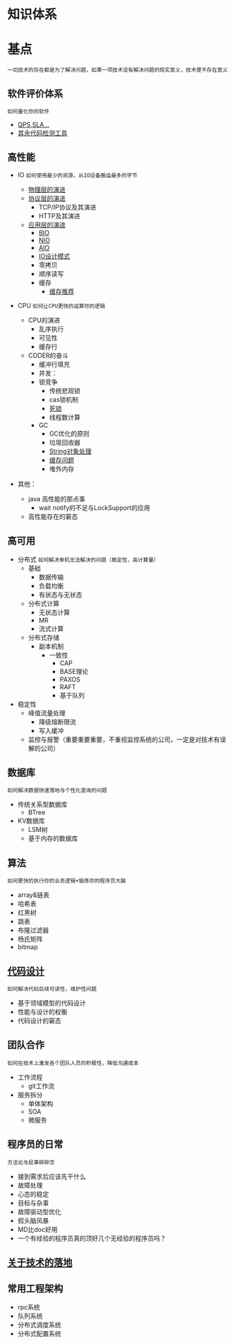 # 知识体系 #
# 基点 #
``` 一切技术的存在都是为了解决问题，如果一项技术没有解决问题的现实意义，技术便不存在意义 ```

## 软件评价体系 ##
```如何量化你的软件```
- [QPS,SLA...](https://github.com/whodarewin/knowledge_hierarchy/blob/master/evaluation/evaluation.md)
- [其余代码检测工具](https://github.com/whodarewin/knowledge_hierarchy/blob/master/evaluation/tool.md)

## 高性能 ##

- IO
```如何使用最少的资源，从IO设备搬运最多的字节```
    - [物理层的演进](https://github.com/whodarewin/knowledge_hierarchy/blob/master/high_performance/io/)
    - [协议层的演进](https://github.com/whodarewin/knowledge_hierarchy/blob/master/high_performance/io/)
        - TCP/IP协议及其演进
        - HTTP及其演进
    - [应用层的演进](https://github.com/whodarewin/knowledge_hierarchy/blob/master/high_performance/io/)
	    - [BIO](https://github.com/whodarewin/knowledge_hierarchy/blob/master/high_performance/io/BIO.md)
	    - [NIO](https://github.com/whodarewin/knowledge_hierarchy/blob/master/high_performance/io/NIO.md)
	    - [AIO](https://github.com/whodarewin/knowledge_hierarchy/blob/master/high_performance/io/AIO.md)
	    - [IO设计模式](http://github.com/whodarewin/knowledge_hierarchy/blob/master/high_performance/io/design.md)
	    - 零拷贝
	    - 顺序读写
	    - 缓存
	        - [缓存推荐](https://github.com/whodarewin/knowledge_hierarchy/blob/master/high_performance/other/cache_recommend.md)
- CPU
```如何让CPU更快的运算你的逻辑```
    - CPU的演进
        - 乱序执行
        - 可见性
        - 缓存行
	- CODER的奋斗
	    - 缓冲行填充
        - 并发：
	    - 锁竞争
		    - 传统悲观锁
		    - cas锁机制
		    - [死锁](https://github.com/whodarewin/knowledge_hierarchy/blob/master/high_performance/lock/dead_lock.md)
		    - 线程数计算
        - GC
            - GC优化的原则
	        - 垃圾回收器
	        - [String对象处理](https://github.com/whodarewin/knowledge_hierarchy/blob/master/high_performance/gc/string.md)
	        - [缓存问题](https://github.com/whodarewin/knowledge_hierarchy/blob/master/high_performance/gc/cache.md)
	        - 堆外内存
	        
- 其他：
    - java 高性能的那点事
        - wait notify的不足与LockSupport的应用
    - 高性能存在的窘态
    
## 高可用 ##
- 分布式
```如何解决单机无法解决的问题（稳定性，高计算量）```
    - 基础
        - 数据传输
        - 负载均衡
        - 有状态与无状态
    - 分布式计算
        - 无状态计算
        - MR
        - 流式计算
    - 分布式存储    
        - 副本机制
            - 一致性
                - CAP
                - BASE理论
                - PAXOS
            	- RAFT
            	- 基于队列
- 稳定性
    - 峰值流量处理
        - 降级熔断限流
        - 写入缓冲
    - 监控与报警（重要重要重要，不重视监控系统的公司，一定是对技术有误解的公司）
    

## 数据库 ##
```如何解决数据快速落地与个性化查询的问题```
- 传统关系型数据库
    - BTree
- KV数据库
	- LSM树
	- 基于内存的数据库

## 算法 ##
```如何更快的执行你的业务逻辑+锻炼你的程序员大脑```
- array&链表
- 哈希表
- 红黑树
- 跳表
- 布隆过滤器
- 杨氏矩阵
- bitmap

## [代码设计](https://github.com/whodarewin/knowledge_hierarchy/blob/master/code/design.md)
```如何解决代码后续可读性，维护性问题```
- 基于领域模型的代码设计
- 性能与设计的权衡
- 代码设计的窘态

## 团队合作
```如何在技术上激发各个团队人员的积极性，降低沟通成本```
- 工作流程
    - git工作流
- 服务拆分
    - 单体架构
    - SOA
    - 微服务

## 程序员的日常
```方法论与屁事碎碎念```
- 接到需求后应该先干什么
- 故障处理
- 心态的稳定
- 目标与杂事
- 故障驱动型优化
- 假头脑风暴
- MD比doc好用
- 一个有经验的程序员真的顶好几个无经验的程序员吗？

## [关于技术的落地](https://github.com/whodarewin/knowledge_hierarchy/blob/master/achievement/achievement.md)

## 常用工程架构
- rpc系统
- 队列系统
- 分布式调度系统
- 分布式配置系统
